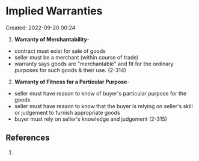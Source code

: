 # Implied Warranties
Created: 2022-09-20 00:24

1. **Warranty of Merchantability**- 
- contract must exist for sale of goods
- seller must be a merchant (within course of trade)
- warranty says goods are "merchantable" and fit for the ordinary purposes for such goods & their use.
(2-314)

2. **Warranty of Fitness for a Particular Purpose**- 
- seller must have reason to know of buyer's particular purpose for the goods
- seller must have reason to know that the buyer is relying on seller's skill or judgement to furnish appropriate goods
- buyer must rely on seller's knowledge and judgement
(2-315)

## References

1. 
